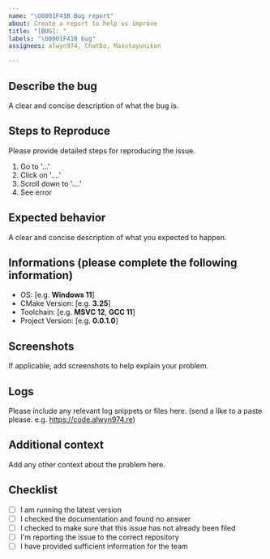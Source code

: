 ```yaml
---
name: "\U0001F41B Bug report"
about: Create a report to help us improve
title: "[BUG]: "
labels: "\U0001F41B bug"
assignees: alwyn974, ChatDo, Masutayunikon

---
```


## Describe the bug
A clear and concise description of what the bug is.

## Steps to Reproduce

Please provide detailed steps for reproducing the issue.

1. Go to '...'
2. Click on '....'
3. Scroll down to '....'
4. See error

## Expected behavior
A clear and concise description of what you expected to happen.

## Informations (please complete the following information)
 - OS:  [e.g. **Windows 11**]
 - CMake Version: [e.g. **3.25**]
 - Toolchain: [e.g. **MSVC 12**, **GCC 11**]
 - Project Version: [e.g. **0.0.1.0**]

## Screenshots
If applicable, add screenshots to help explain your problem.

## Logs
Please include any relevant log snippets or files here. (send a like to a paste please. e.g. https://code.alwyn974.re)

## Additional context
Add any other context about the problem here.

## Checklist

- [ ] I am running the latest version
- [ ] I checked the documentation and found no answer
- [ ] I checked to make sure that this issue has not already been filed
- [ ] I'm reporting the issue to the correct repository
- [ ] I have provided sufficient information for the team
